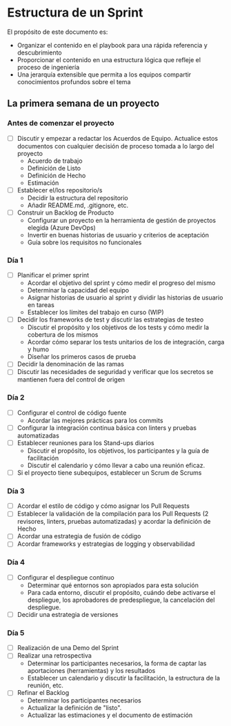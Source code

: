# Estructura de un Sprint

El propósito de este documento es:

- Organizar el contenido en el playbook para una rápida referencia y descubrimiento
- Proporcionar el contenido en una estructura lógica que refleje el proceso de ingeniería
- Una jerarquía extensible que permita a los equipos compartir conocimientos profundos sobre el tema

## La primera semana de un proyecto

### Antes de comenzar el proyecto

- [ ] Discutir y empezar a redactar los Acuerdos de Equipo. Actualice estos documentos con cualquier decisión de proceso tomada a lo largo del proyecto
  - Acuerdo de trabajo
  - Definición de Listo
  - Definición de Hecho
  - Estimación
- [ ] Establecer el/los repositorio/s
  - Decidir la estructura del repositorio
  - Añadir README.md, .gitignore, etc.
- [ ] Construir un Backlog de Producto
  - Configurar un proyecto en la herramienta de gestión de proyectos elegida (Azure DevOps)
  - Invertir en buenas historias de usuario y criterios de aceptación
  - Guía sobre los requisitos no funcionales


### Día 1

- [ ] Planificar el primer sprint
  - Acordar el objetivo del sprint y cómo medir el progreso del mismo
  - Determinar la capacidad del equipo
  - Asignar historias de usuario al sprint y dividir las historias de usuario en tareas
  - Establecer los límites del trabajo en curso (WIP)
- [ ] Decidir los frameworks de test y discutir las estrategias de testeo
  - Discutir el propósito y los objetivos de los tests y cómo medir la cobertura de los mismos
  - Acordar cómo separar los tests unitarios de los de integración, carga y humo
  - Diseñar los primeros casos de prueba
- [ ] Decidir la denominación de las ramas
- [ ] Discutir las necesidades de seguridad y verificar que los secretos se mantienen fuera del control de origen

### Día 2

- [ ] Configurar el control de código fuente
  - Acordar las mejores prácticas para los commits
- [ ] Configurar la integración continua básica con linters y pruebas automatizadas
- [ ] Establecer reuniones para los Stand-ups diarios
  - Discutir el propósito, los objetivos, los participantes y la guía de facilitación
  - Discutir el calendario y cómo llevar a cabo una reunión eficaz.
- [ ] Si el proyecto tiene subequipos, establecer un Scrum de Scrums

### Día 3

- [ ] Acordar el estilo de código y cómo asignar los Pull Requests
- [ ] Establecer la validación de la compilación para los Pull Requests (2 revisores, linters, pruebas automatizadas) y acordar la definición de Hecho
- [ ] Acordar una estrategia de fusión de código
- [ ] Acordar frameworks y estrategias de logging y observabilidad

### Día 4

- [ ] Configurar el despliegue continuo
  - Determinar qué entornos son apropiados para esta solución
  - Para cada entorno, discutir el propósito, cuándo debe activarse el despliegue, los aprobadores de predespliegue, la cancelación del despliegue.
- [ ] Decidir una estrategia de versiones

### Día 5

- [ ] Realización de una Demo del Sprint
- [ ] Realizar una retrospectiva
  - Determinar los participantes necesarios, la forma de captar las aportaciones (herramientas) y los resultados
  - Establecer un calendario y discutir la facilitación, la estructura de la reunión, etc.
- [ ] Refinar el Backlog
  - Determinar los participantes necesarios
  - Actualizar la definición de "listo".
  - Actualizar las estimaciones y el documento de estimación
